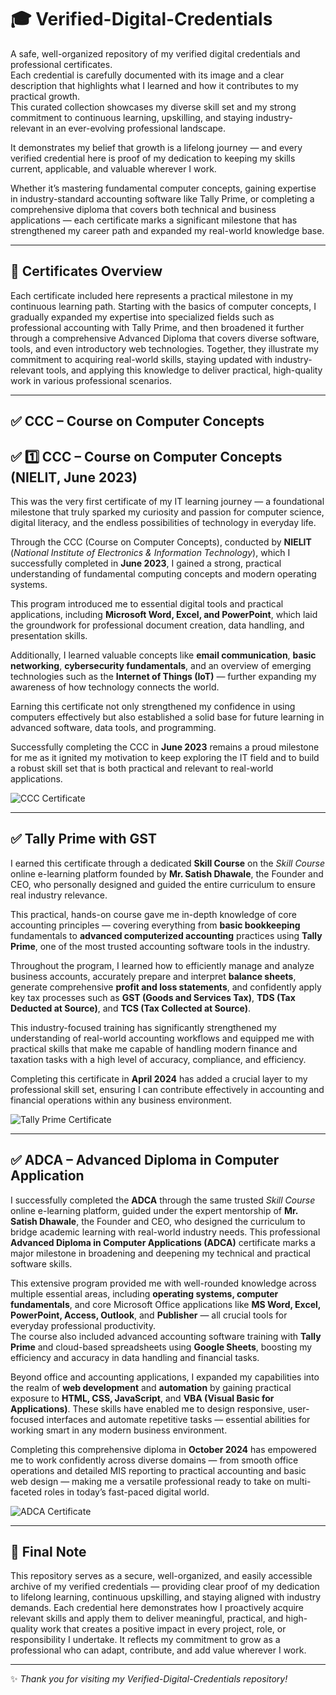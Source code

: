 # 🎓 Verified-Digital-Credentials

A safe, well-organized repository of my verified digital credentials and professional certificates.  
Each credential is carefully documented with its image and a clear description that highlights what I learned and how it contributes to my practical growth.  
This curated collection showcases my diverse skill set and my strong commitment to continuous learning, upskilling, and staying industry-relevant in an ever-evolving professional landscape.  

It demonstrates my belief that growth is a lifelong journey — and every verified credential here is proof of my dedication to keeping my skills current, applicable, and valuable wherever I work.  

Whether it’s mastering fundamental computer concepts, gaining expertise in industry-standard accounting software like Tally Prime, or completing a comprehensive diploma that covers both technical and business applications — each certificate marks a significant milestone that has strengthened my career path and expanded my real-world knowledge base.

---

## 📜 Certificates Overview

Each certificate included here represents a practical milestone in my continuous learning path. Starting with the basics of computer concepts, I gradually expanded my expertise into specialized fields such as professional accounting with Tally Prime, and then broadened it further through a comprehensive Advanced Diploma that covers diverse software, tools, and even introductory web technologies. Together, they illustrate my commitment to acquiring real-world skills, staying updated with industry-relevant tools, and applying this knowledge to deliver practical, high-quality work in various professional scenarios.

---

## ✅ CCC – Course on Computer Concepts

## ✅ 1️⃣ CCC – Course on Computer Concepts (NIELIT, June 2023)

This was the very first certificate of my IT learning journey — a foundational milestone that truly sparked my curiosity and passion for computer science, digital literacy, and the endless possibilities of technology in everyday life.

Through the CCC (Course on Computer Concepts), conducted by **NIELIT** (*National Institute of Electronics & Information Technology*), which I successfully completed in **June 2023**, I gained a strong, practical understanding of fundamental computing concepts and modern operating systems.

This program introduced me to essential digital tools and practical applications, including **Microsoft Word, Excel, and PowerPoint**, which laid the groundwork for professional document creation, data handling, and presentation skills.

Additionally, I learned valuable concepts like **email communication**, **basic networking**, **cybersecurity fundamentals**, and an overview of emerging technologies such as the **Internet of Things (IoT)** — further expanding my awareness of how technology connects the world.

Earning this certificate not only strengthened my confidence in using computers effectively but also established a solid base for future learning in advanced software, data tools, and programming.

Successfully completing the CCC in **June 2023** remains a proud milestone for me as it ignited my motivation to keep exploring the IT field and to build a robust skill set that is both practical and relevant to real-world applications.

![CCC Certificate](CCC.png)

---

## ✅ Tally Prime with GST


I earned this certificate through a dedicated **Skill Course** on the *Skill Course* online e-learning platform founded by **Mr. Satish Dhawale**, the Founder and CEO, who personally designed and guided the entire curriculum to ensure real industry relevance.

This practical, hands-on course gave me in-depth knowledge of core accounting principles — covering everything from **basic bookkeeping** fundamentals to **advanced computerized accounting** practices using **Tally Prime**, one of the most trusted accounting software tools in the industry.

Throughout the program, I learned how to efficiently manage and analyze business accounts, accurately prepare and interpret **balance sheets**, generate comprehensive **profit and loss statements**, and confidently apply key tax processes such as **GST (Goods and Services Tax)**, **TDS (Tax Deducted at Source)**, and **TCS (Tax Collected at Source)**.

This industry-focused training has significantly strengthened my understanding of real-world accounting workflows and equipped me with practical skills that make me capable of handling modern finance and taxation tasks with a high level of accuracy, compliance, and efficiency.

Completing this certificate in **April 2024** has added a crucial layer to my professional skill set, ensuring I can contribute effectively in accounting and financial operations within any business environment.


![Tally Prime Certificate](Tally%20Prime.png)

---

## ✅ ADCA – Advanced Diploma in Computer Application

I successfully completed the **ADCA** through the same trusted *Skill Course* online e-learning platform, guided under the expert mentorship of **Mr. Satish Dhawale**, the Founder and CEO, who designed the curriculum to bridge academic learning with real-world industry needs.
This professional **Advanced Diploma in Computer Applications (ADCA)** certificate marks a major milestone in broadening and deepening my technical and practical software skills.  

This extensive program provided me with well-rounded knowledge across multiple essential areas, including **operating systems, computer fundamentals**, and core Microsoft Office applications like **MS Word, Excel, PowerPoint, Access, Outlook**, and **Publisher** — all crucial tools for everyday professional productivity.  
The course also included advanced accounting software training with **Tally Prime** and cloud-based spreadsheets using **Google Sheets**, boosting my efficiency and accuracy in data handling and financial tasks.

Beyond office and accounting applications, I expanded my capabilities into the realm of **web development** and **automation** by gaining practical exposure to **HTML, CSS, JavaScript**, and **VBA (Visual Basic for Applications)**. These skills have enabled me to design responsive, user-focused interfaces and automate repetitive tasks — essential abilities for working smart in any modern business environment.

Completing this comprehensive diploma in **October 2024** has empowered me to work confidently across diverse domains — from smooth office operations and detailed MIS reporting to practical accounting and basic web design — making me a versatile professional ready to take on multi-faceted roles in today’s fast-paced digital world.

![ADCA Certificate](ADCA.png)

---

## 📌 Final Note

This repository serves as a secure, well-organized, and easily accessible archive of my verified credentials — providing clear proof of my dedication to lifelong learning, continuous upskilling, and staying aligned with industry demands. Each credential here demonstrates how I proactively acquire relevant skills and apply them to deliver meaningful, practical, and high-quality work that creates a positive impact in every project, role, or responsibility I undertake. It reflects my commitment to grow as a professional who can adapt, contribute, and add value wherever I work.

---

✨ *Thank you for visiting my Verified-Digital-Credentials repository!*

